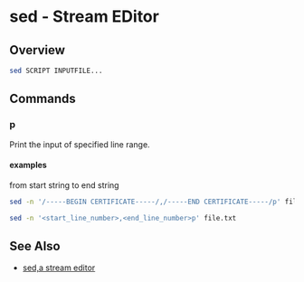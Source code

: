 # sed - Stream EDitor

## Overview

```bash
sed SCRIPT INPUTFILE...
```

## Commands

### p

Print the input of specified line range.

#### examples

from start string to end string

```bash
sed -n '/-----BEGIN CERTIFICATE-----/,/-----END CERTIFICATE-----/p' file.txt
```

```bash
sed -n '<start_line_number>,<end_line_number>p' file.txt
```

## See Also

- [sed,a stream editor][gun]

[gun]: https://www.gnu.org/software/sed/manual/sed.html